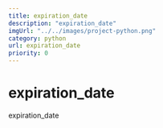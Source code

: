 ```yaml
---
title: expiration_date
description: "expiration_date"
imgUrl: "../../images/project-python.png"
category: python
url: expiration_date
priority: 0
---
```


# expiration_date

expiration_date